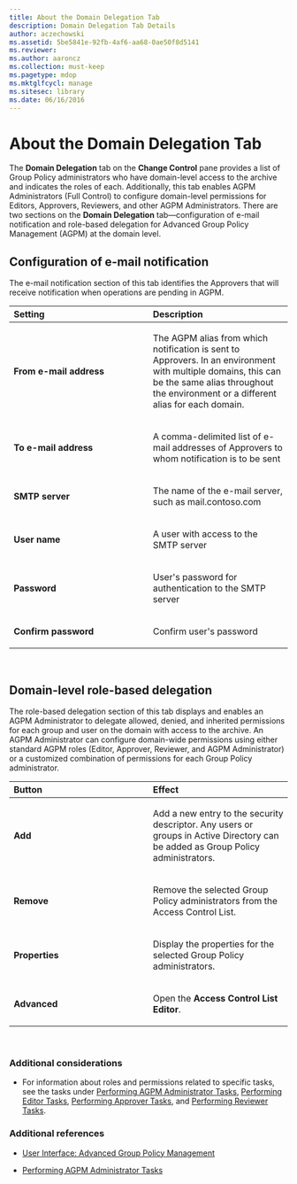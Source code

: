 ```yaml
---
title: About the Domain Delegation Tab
description: Domain Delegation Tab Details
author: aczechowski
ms.assetid: 5be5841e-92fb-4af6-aa68-0ae50f8d5141
ms.reviewer:
ms.author: aaroncz
ms.collection: must-keep
ms.pagetype: mdop
ms.mktglfcycl: manage
ms.sitesec: library
ms.date: 06/16/2016
---
```



# About the Domain Delegation Tab


The **Domain Delegation** tab on the **Change Control** pane provides a list of Group Policy administrators who have domain-level access to the archive and indicates the roles of each. Additionally, this tab enables AGPM Administrators (Full Control) to configure domain-level permissions for Editors, Approvers, Reviewers, and other AGPM Administrators. There are two sections on the **Domain Delegation** tab—configuration of e-mail notification and role-based delegation for Advanced Group Policy Management (AGPM) at the domain level.

## Configuration of e-mail notification


The e-mail notification section of this tab identifies the Approvers that will receive notification when operations are pending in AGPM.

<table>
<colgroup>
<col width="50%" />
<col width="50%" />
</colgroup>
<thead>
<tr class="header">
<th align="left">Setting</th>
<th align="left">Description</th>
</tr>
</thead>
<tbody>
<tr class="odd">
<td align="left"><p><strong>From e-mail address</strong></p></td>
<td align="left"><p>The AGPM alias from which notification is sent to Approvers. In an environment with multiple domains, this can be the same alias throughout the environment or a different alias for each domain.</p></td>
</tr>
<tr class="even">
<td align="left"><p><strong>To e-mail address</strong></p></td>
<td align="left"><p>A comma-delimited list of e-mail addresses of Approvers to whom notification is to be sent</p></td>
</tr>
<tr class="odd">
<td align="left"><p><strong>SMTP server</strong></p></td>
<td align="left"><p>The name of the e-mail server, such as mail.contoso.com</p></td>
</tr>
<tr class="even">
<td align="left"><p><strong>User name</strong></p></td>
<td align="left"><p>A user with access to the SMTP server</p></td>
</tr>
<tr class="odd">
<td align="left"><p><strong>Password</strong></p></td>
<td align="left"><p>User's password for authentication to the SMTP server</p></td>
</tr>
<tr class="even">
<td align="left"><p><strong>Confirm password</strong></p></td>
<td align="left"><p>Confirm user's password</p></td>
</tr>
</tbody>
</table>

 

## Domain-level role-based delegation


The role-based delegation section of this tab displays and enables an AGPM Administrator to delegate allowed, denied, and inherited permissions for each group and user on the domain with access to the archive. An AGPM Administrator can configure domain-wide permissions using either standard AGPM roles (Editor, Approver, Reviewer, and AGPM Administrator) or a customized combination of permissions for each Group Policy administrator.

<table>
<colgroup>
<col width="50%" />
<col width="50%" />
</colgroup>
<thead>
<tr class="header">
<th align="left">Button</th>
<th align="left">Effect</th>
</tr>
</thead>
<tbody>
<tr class="odd">
<td align="left"><p><strong>Add</strong></p></td>
<td align="left"><p>Add a new entry to the security descriptor. Any users or groups in Active Directory can be added as Group Policy administrators.</p></td>
</tr>
<tr class="even">
<td align="left"><p><strong>Remove</strong></p></td>
<td align="left"><p>Remove the selected Group Policy administrators from the Access Control List.</p></td>
</tr>
<tr class="odd">
<td align="left"><p><strong>Properties</strong></p></td>
<td align="left"><p>Display the properties for the selected Group Policy administrators.</p></td>
</tr>
<tr class="even">
<td align="left"><p><strong>Advanced</strong></p></td>
<td align="left"><p>Open the <strong>Access Control List Editor</strong>.</p></td>
</tr>
</tbody>
</table>

 

### Additional considerations

-   For information about roles and permissions related to specific tasks, see the tasks under [Performing AGPM Administrator Tasks](performing-agpm-administrator-tasks-agpm40.md), [Performing Editor Tasks](performing-editor-tasks-agpm40.md), [Performing Approver Tasks](performing-approver-tasks-agpm40.md), and [Performing Reviewer Tasks](performing-reviewer-tasks-agpm40.md).

### Additional references

-   [User Interface: Advanced Group Policy Management](user-interface-advanced-group-policy-management-agpm40.md)

-   [Performing AGPM Administrator Tasks](performing-agpm-administrator-tasks-agpm40.md)

 

 





